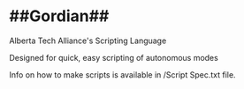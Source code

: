 ##Gordian##
============

Alberta Tech Alliance's Scripting Language

Designed for quick, easy scripting of autonomous modes

Info on how to make scripts is available in /Script Spec.txt file.